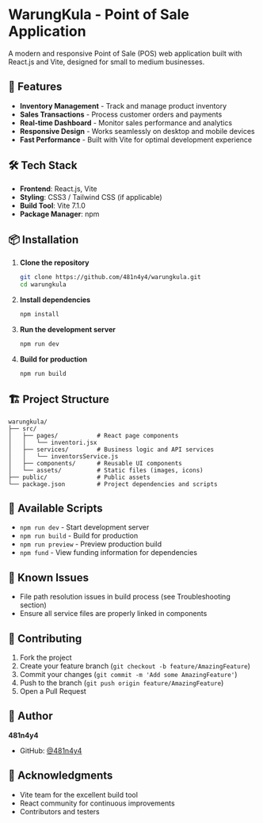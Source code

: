 # WarungKula - Point of Sale Application

A modern and responsive Point of Sale (POS) web application built with React.js and Vite, designed for small to medium businesses.

## 🚀 Features

- **Inventory Management** - Track and manage product inventory
- **Sales Transactions** - Process customer orders and payments
- **Real-time Dashboard** - Monitor sales performance and analytics
- **Responsive Design** - Works seamlessly on desktop and mobile devices
- **Fast Performance** - Built with Vite for optimal development experience

## 🛠 Tech Stack

- **Frontend**: React.js, Vite
- **Styling**: CSS3 / Tailwind CSS (if applicable)
- **Build Tool**: Vite 7.1.0
- **Package Manager**: npm

## 📦 Installation

1. **Clone the repository**
   ```bash
   git clone https://github.com/481n4y4/warungkula.git
   cd warungkula
   ```

2. **Install dependencies**
   ```bash
   npm install
   ```

3. **Run the development server**
   ```bash
   npm run dev
   ```

4. **Build for production**
   ```bash
   npm run build
   ```

## 🏗 Project Structure

```
warungkula/
├── src/
│   ├── pages/           # React page components
│   │   └── inventori.jsx
│   ├── services/        # Business logic and API services
│   │   └── inventorsService.js
│   ├── components/      # Reusable UI components
│   └── assets/          # Static files (images, icons)
├── public/              # Public assets
└── package.json         # Project dependencies and scripts
```

## 📝 Available Scripts

- `npm run dev` - Start development server
- `npm run build` - Build for production
- `npm run preview` - Preview production build
- `npm fund` - View funding information for dependencies

## 🐛 Known Issues

- File path resolution issues in build process (see Troubleshooting section)
- Ensure all service files are properly linked in components

## 🤝 Contributing

1. Fork the project
2. Create your feature branch (`git checkout -b feature/AmazingFeature`)
3. Commit your changes (`git commit -m 'Add some AmazingFeature'`)
4. Push to the branch (`git push origin feature/AmazingFeature`)
5. Open a Pull Request


## 👤 Author

**481n4y4**
- GitHub: [@481n4y4](https://github.com/481n4y4)

## 🙏 Acknowledgments

- Vite team for the excellent build tool
- React community for continuous improvements
- Contributors and testers

